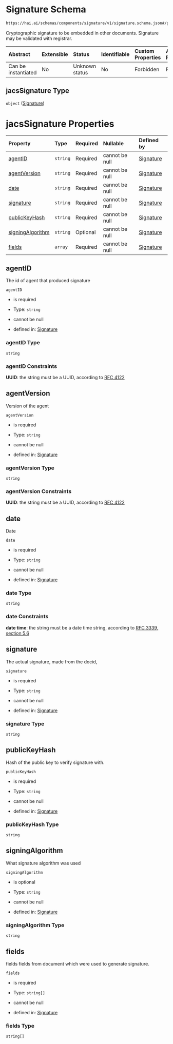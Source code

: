 # Signature Schema

```txt
https://hai.ai/schemas/components/signature/v1/signature.schema.json#/properties/jacsSignature
```

Cryptographic signature to be embedded in other documents. Signature may be validated with registrar.

| Abstract            | Extensible | Status         | Identifiable | Custom Properties | Additional Properties | Access Restrictions | Defined In                                                                                |
| :------------------ | :--------- | :------------- | :----------- | :---------------- | :-------------------- | :------------------ | :---------------------------------------------------------------------------------------- |
| Can be instantiated | No         | Unknown status | No           | Forbidden         | Forbidden             | none                | [header.schema.json\*](../../schemas/header/v1/header.schema.json "open original schema") |

## jacsSignature Type

`object` ([Signature](header-properties-signature-1.md))

# jacsSignature Properties

| Property                              | Type     | Required | Nullable       | Defined by                                                                                                                                                |
| :------------------------------------ | :------- | :------- | :------------- | :-------------------------------------------------------------------------------------------------------------------------------------------------------- |
| [agentID](#agentid)                   | `string` | Required | cannot be null | [Signature](signature-properties-agentid.md "https://hai.ai/schemas/components/signature/v1/signature.schema.json#/properties/agentID")                   |
| [agentVersion](#agentversion)         | `string` | Required | cannot be null | [Signature](signature-properties-agentversion.md "https://hai.ai/schemas/components/signature/v1/signature.schema.json#/properties/agentVersion")         |
| [date](#date)                         | `string` | Required | cannot be null | [Signature](signature-properties-date.md "https://hai.ai/schemas/components/signature/v1/signature.schema.json#/properties/date")                         |
| [signature](#signature)               | `string` | Required | cannot be null | [Signature](signature-properties-signature.md "https://hai.ai/schemas/components/signature/v1/signature.schema.json#/properties/signature")               |
| [publicKeyHash](#publickeyhash)       | `string` | Required | cannot be null | [Signature](signature-properties-publickeyhash.md "https://hai.ai/schemas/components/signature/v1/signature.schema.json#/properties/publicKeyHash")       |
| [signingAlgorithm](#signingalgorithm) | `string` | Optional | cannot be null | [Signature](signature-properties-signingalgorithm.md "https://hai.ai/schemas/components/signature/v1/signature.schema.json#/properties/signingAlgorithm") |
| [fields](#fields)                     | `array`  | Required | cannot be null | [Signature](signature-properties-fields.md "https://hai.ai/schemas/components/signature/v1/signature.schema.json#/properties/fields")                     |

## agentID

The id of agent that produced signature

`agentID`

*   is required

*   Type: `string`

*   cannot be null

*   defined in: [Signature](signature-properties-agentid.md "https://hai.ai/schemas/components/signature/v1/signature.schema.json#/properties/agentID")

### agentID Type

`string`

### agentID Constraints

**UUID**: the string must be a UUID, according to [RFC 4122](https://tools.ietf.org/html/rfc4122 "check the specification")

## agentVersion

Version of the agent

`agentVersion`

*   is required

*   Type: `string`

*   cannot be null

*   defined in: [Signature](signature-properties-agentversion.md "https://hai.ai/schemas/components/signature/v1/signature.schema.json#/properties/agentVersion")

### agentVersion Type

`string`

### agentVersion Constraints

**UUID**: the string must be a UUID, according to [RFC 4122](https://tools.ietf.org/html/rfc4122 "check the specification")

## date

Date

`date`

*   is required

*   Type: `string`

*   cannot be null

*   defined in: [Signature](signature-properties-date.md "https://hai.ai/schemas/components/signature/v1/signature.schema.json#/properties/date")

### date Type

`string`

### date Constraints

**date time**: the string must be a date time string, according to [RFC 3339, section 5.6](https://tools.ietf.org/html/rfc3339 "check the specification")

## signature

The actual signature, made from the docid,

`signature`

*   is required

*   Type: `string`

*   cannot be null

*   defined in: [Signature](signature-properties-signature.md "https://hai.ai/schemas/components/signature/v1/signature.schema.json#/properties/signature")

### signature Type

`string`

## publicKeyHash

Hash of the public key to verify signature with.

`publicKeyHash`

*   is required

*   Type: `string`

*   cannot be null

*   defined in: [Signature](signature-properties-publickeyhash.md "https://hai.ai/schemas/components/signature/v1/signature.schema.json#/properties/publicKeyHash")

### publicKeyHash Type

`string`

## signingAlgorithm

What signature algorithm was used

`signingAlgorithm`

*   is optional

*   Type: `string`

*   cannot be null

*   defined in: [Signature](signature-properties-signingalgorithm.md "https://hai.ai/schemas/components/signature/v1/signature.schema.json#/properties/signingAlgorithm")

### signingAlgorithm Type

`string`

## fields

fields fields from document which were used to generate signature.

`fields`

*   is required

*   Type: `string[]`

*   cannot be null

*   defined in: [Signature](signature-properties-fields.md "https://hai.ai/schemas/components/signature/v1/signature.schema.json#/properties/fields")

### fields Type

`string[]`
